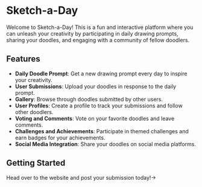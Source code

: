 # Sketch-a-Day

Welcome to Sketch-a-Day! This is a fun and interactive platform where you can unleash your creativity by participating in daily drawing prompts, sharing your doodles, and engaging with a community of fellow doodlers.

## Features

- **Daily Doodle Prompt**: Get a new drawing prompt every day to inspire your creativity.
- **User Submissions**: Upload your doodles in response to the daily prompt.
- **Gallery**: Browse through doodles submitted by other users.
- **User Profiles**: Create a profile to track your submissions and follow other doodlers.
- **Voting and Comments**: Vote on your favorite doodles and leave comments.
- **Challenges and Achievements**: Participate in themed challenges and earn badges for your achievements.
- **Social Media Integration**: Share your doodles on social media platforms.

## Getting Started

Head over to the website and post your submission today!-> 
